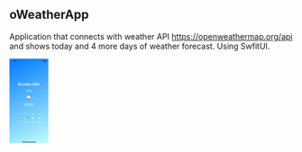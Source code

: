 ## oWeatherApp

Application that connects with weather API https://openweathermap.org/api and shows today and 4 more days of weather forecast.
Using SwfitUI.

<img src="print.png" height=150 alt="Home"/>
